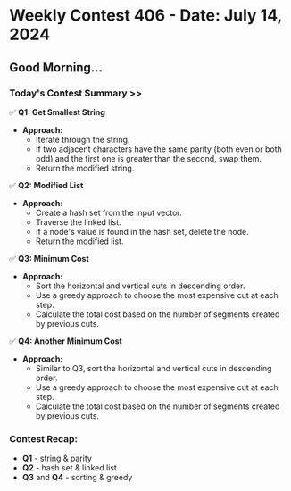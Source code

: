 # Weekly Contest 406 - Date: July 14, 2024

## Good Morning...

### Today's Contest Summary >>

✅ **Q1: Get Smallest String**

- **Approach:** 
  - Iterate through the string.
  - If two adjacent characters have the same parity (both even or both odd) and the first one is greater than the second, swap them.
  - Return the modified string.

✅ **Q2: Modified List**

- **Approach:**
  - Create a hash set from the input vector.
  - Traverse the linked list.
  - If a node's value is found in the hash set, delete the node.
  - Return the modified list.

✅ **Q3: Minimum Cost**

- **Approach:**
  - Sort the horizontal and vertical cuts in descending order.
  - Use a greedy approach to choose the most expensive cut at each step.
  - Calculate the total cost based on the number of segments created by previous cuts.

✅ **Q4: Another Minimum Cost**

- **Approach:**
  - Similar to Q3, sort the horizontal and vertical cuts in descending order.
  - Use a greedy approach to choose the most expensive cut at each step.
  - Calculate the total cost based on the number of segments created by previous cuts.

### Contest Recap: 
  - **Q1** - string & parity
  - **Q2** - hash set & linked list
  - **Q3** and **Q4** - sorting & greedy
